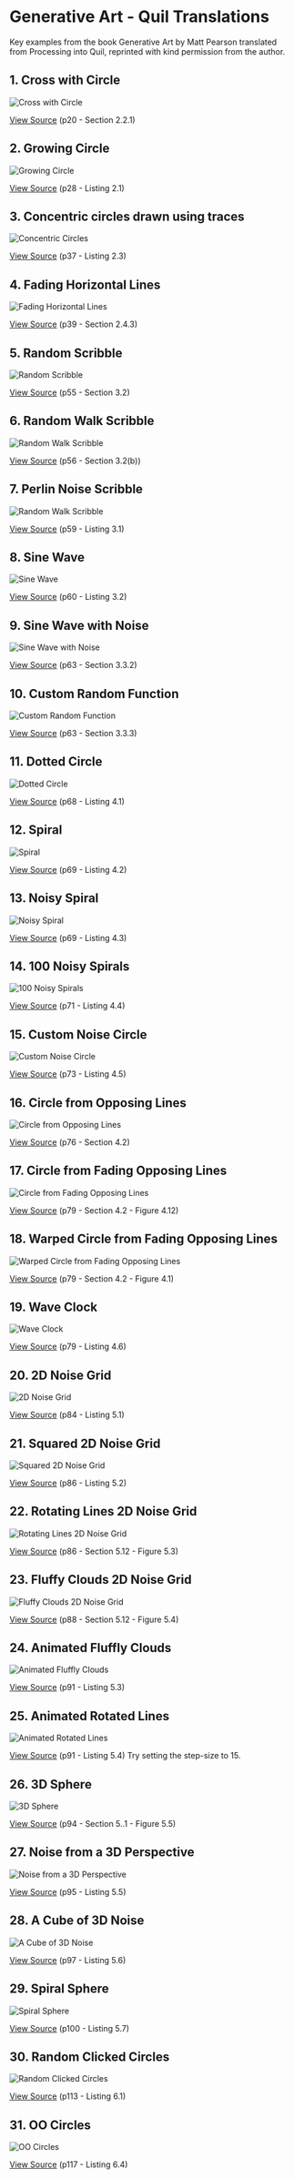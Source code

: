 # Generative Art - Quil Translations

Key examples from the book Generative Art by Matt Pearson translated from Processing into Quil, reprinted with kind permission from the author.

## 1. Cross with Circle
![Cross with Circle](images/01-gen-art-cross-with-circle.png)

[View Source](01_cross_with_circle.clj)
(p20 - Section 2.2.1)

## 2. Growing Circle
![Growing Circle](images/02-gen-art-growing-circle.png)

[View Source](02_growing_circle.clj)
(p28 - Listing 2.1)


## 3. Concentric circles drawn using traces
![Concentric Circles](images/03-gen-art-concentric-circles.png)

[View Source](03_concentric_circles.clj)
(p37 - Listing 2.3)

## 4. Fading Horizontal Lines
![Fading Horizontal Lines](images/04-gen-art-fading-horizontal-lines.png)

[View Source](04_fading_horizontal_lines.clj)
(p39 - Section 2.4.3)

## 5. Random Scribble
![Random Scribble](images/05-gen-art-random-scribble.png)

[View Source](05_random_scribble.clj)
(p55 - Section 3.2)

## 6. Random Walk Scribble
![Random Walk Scribble](images/06-gen-art-rand-walk-scribble.jpg)

[View Source](06_rand_walk_scribble.clj)
(p56 - Section 3.2(b))

## 7. Perlin Noise Scribble
![Random Walk Scribble](images/07-gen-art-perlin-noise-scribble.jpg)

[View Source](07_perlin_noise_scribble.clj)
(p59 - Listing 3.1)

## 8. Sine Wave
![Sine Wave](images/08-gen-art-sine-wave.jpg)

[View Source](08_sine_wave.clj)
(p60 - Listing 3.2)

## 9. Sine Wave with Noise
![Sine Wave with Noise](images/09-gen-art-sine-wave-with-noise.jpg)

[View Source](09_sine_wave_with_noise.clj)
(p63 - Section 3.3.2)

## 10. Custom Random Function
![Custom Random Function](images/10-gen-art-custom-random-function.jpg)

[View Source](10_custom_rand.clj)
(p63 - Section 3.3.3)

## 11. Dotted Circle
![Dotted Circle](images/11-gen-art-dotted-circle.jpg)

[View Source](11_dotted_circle.clj)
(p68 - Listing 4.1)

## 12. Spiral
![Spiral](images/12-gen-art-spiral.jpg)

[View Source](12_spiral.clj)
(p69 - Listing 4.2)

## 13. Noisy Spiral
![Noisy Spiral](images/13-gen-art-noisy-spiral.jpg)

[View Source](13_noisy_spiral.clj)
(p69 - Listing 4.3)

## 14. 100 Noisy Spirals
![100 Noisy Spirals](images/14-gen-art-hundred-noisy-spirals.jpg)

[View Source](14_hundred_noisy_spirals.clj)
(p71 - Listing 4.4)

## 15. Custom Noise Circle
![Custom Noise Circle](images/15-gen-art-custom-noise-circle.jpg)

[View Source](15_custom_noise_circle.clj)
(p73 - Listing 4.5)

## 16. Circle from Opposing Lines
![Circle from Opposing Lines](images/16-1ecd04c8-1f5b-11e4-9762-ae495838c9f2.jpg)

[View Source](16_circle_from_opposing_lines.clj)
(p76 - Section 4.2)

## 17. Circle from Fading Opposing Lines
![Circle from Fading Opposing Lines](images/17-45de74fc-1f5b-11e4-9e31-bc6688dd83c0.jpg)

[View Source](17_circle_from_fading_opposing_lines.clj)
(p79 - Section 4.2 - Figure 4.12)

## 18. Warped Circle from Fading Opposing Lines
![Warped Circle from Fading Opposing Lines](images/18-604717ae-1f5b-11e4-95c4-b4a1b9c1d034.jpg)

[View Source](18_warped_circle_from_fading_opposing_lines.clj)
(p79 - Section 4.2 - Figure 4.1)

## 19. Wave Clock
![Wave Clock](images/19-754381ce-1f5b-11e4-89b5-ebbc05df58be.jpg)

[View Source](19_wave_clock.clj)
(p79 - Listing 4.6)

## 20. 2D Noise Grid
![2D Noise Grid](images/20-90fc3dde-1f5b-11e4-8c05-e0817dc115c6.png)

[View Source](20_noise_grid.clj)
(p84 - Listing 5.1)

## 21. Squared 2D Noise Grid
![Squared 2D Noise Grid](images/21-a0fa3f9c-1f5b-11e4-84ad-25476acb8177.png)

[View Source](21_squared_noise_grid.clj)
(p86 - Listing 5.2)

## 22. Rotating Lines 2D Noise Grid
![Rotating Lines 2D Noise Grid](images/22-b3471d96-1f5b-11e4-998c-eda85ddce415.png)

[View Source](22_rotating_lines_noise_grid.clj)
(p86 - Section 5.12 - Figure 5.3)

## 23. Fluffy Clouds 2D Noise Grid
![Fluffy Clouds 2D Noise Grid](images/23-c5f665a0-1f5b-11e4-894c-2be1730ff41b.png)

[View Source](23_fluffy_clouds_noise_grid.clj)
(p88 - Section 5.12 - Figure 5.4)

## 24. Animated Fluffly Clouds
![Animated Fluffly Clouds](images/24-d6a9f1be-1f5b-11e4-8497-913e3a22f96f.png)

[View Source](24_animated_fluffy_clouds.clj)
(p91 - Listing 5.3)

## 25. Animated Rotated Lines
![Animated Rotated Lines](images/25-ea276b90-1f5b-11e4-9352-e1c756fd0038.png)

[View Source](25_animated_rotated_lines.clj)
(p91 - Listing 5.4)
Try setting the step-size to 15.

## 26. 3D Sphere
![3D Sphere](images/26-0304ce3c-1f5c-11e4-8f17-d7a770336d4f.png)

[View Source](26_sphere.clj)
(p94 - Section 5..1 - Figure 5.5)

## 27. Noise from a 3D Perspective
![Noise from a 3D Perspective](images/27-1236edcc-1f5c-11e4-9ee7-e62aafa5c941.png)

[View Source](27_noise_perspective.clj)
(p95 - Listing 5.5)

## 28. A Cube of 3D Noise
![A Cube of 3D Noise](images/28-28667dba-1f5c-11e4-93df-d694db5e28ce.png)

[View Source](28_cloud_cube.clj)
(p97 - Listing 5.6)

## 29. Spiral Sphere
![Spiral Sphere](images/29-36ce060c-1f5c-11e4-9a3f-0dc0df32ebcc.png)

[View Source](29_spiral_sphere.clj)
(p100 - Listing 5.7)

## 30. Random Clicked Circles
![Random Clicked Circles](images/30-46e3cac2-1f5c-11e4-92ae-7884c0de363a.png)

[View Source](30_random_clicked_circles.clj)
(p113 - Listing 6.1)

## 31. OO Circles
![OO Circles](images/31-57966cbc-1f5c-11e4-8bec-b5ce590f4bf5.png)

[View Source](31_oo_circles.clj)
(p117 - Listing 6.4)
